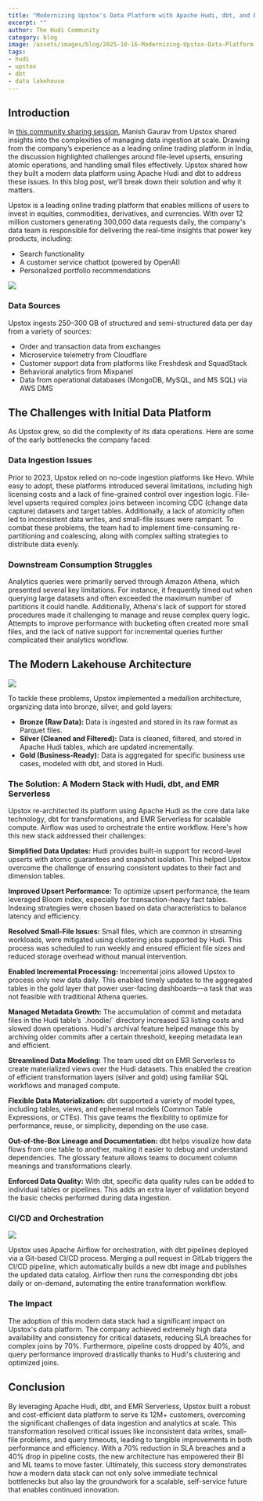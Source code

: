 ```yaml
---
title: "Modernizing Upstox's Data Platform with Apache Hudi, dbt, and EMR Serverless"
excerpt: ""
author: The Hudi Community
category: blog
image: /assets/images/blog/2025-10-16-Modernizing-Upstox-Data-Platform-with-Apache-Hudi-DBT-and-EMR-Serverless/fig1.png
tags:
- hudi
- upstox
- dbt
- data lakehouse
---
```


## Introduction

In [this community sharing session](https://www.youtube.com/watch?v=dAM2zOvnPmw), Manish Gaurav from Upstox shared insights into the complexities of managing data ingestion at scale. Drawing from the company’s experience as a leading online trading platform in India, the discussion highlighted challenges around file-level upserts, ensuring atomic operations, and handling small files effectively. Upstox shared how they built a modern data platform using Apache Hudi and dbt to address these issues. In this blog post, we’ll break down their solution and why it matters.

Upstox is a leading online trading platform that enables millions of users to invest in equities, commodities, derivatives, and currencies. With over 12 million customers generating 300,000 data requests daily, the company's data team is responsible for delivering the real-time insights that power key products, including:

* Search functionality  
* A customer service chatbot (powered by OpenAI)  
* Personalized portfolio recommendations

![](/assets/images/blog/2025-10-16-Modernizing-Upstox-Data-Platform-with-Apache-Hudi-DBT-and-EMR-Serverless/fig1.png)

### Data Sources

Upstox ingests 250–300 GB of structured and semi-structured data per day from a variety of sources:

* Order and transaction data from exchanges  
* Microservice telemetry from Cloudflare  
* Customer support data from platforms like Freshdesk and SquadStack  
* Behavioral analytics from Mixpanel  
* Data from operational databases (MongoDB, MySQL, and MS SQL) via AWS DMS

## The Challenges with Initial Data Platform

As Upstox grew, so did the complexity of its data operations. Here are some of the early bottlenecks the company faced:

### Data Ingestion Issues

Prior to 2023, Upstox relied on no-code ingestion platforms like Hevo. While easy to adopt, these platforms introduced several limitations, including high licensing costs and a lack of fine-grained control over ingestion logic. File-level upserts required complex joins between incoming CDC (change data capture) datasets and target tables. Additionally, a lack of atomicity often led to inconsistent data writes, and small-file issues were rampant. To combat these problems, the team had to implement time-consuming re-partitioning and coalescing, along with complex salting strategies to distribute data evenly.

### Downstream Consumption Struggles

Analytics queries were primarily served through Amazon Athena, which presented several key limitations. For instance, it frequently timed out when querying large datasets and often exceeded the maximum number of partitions it could handle. Additionally, Athena's lack of support for stored procedures made it challenging to manage and reuse complex query logic. Attempts to improve performance with bucketing often created more small files, and the lack of native support for incremental queries further complicated their analytics workflow.

## The Modern Lakehouse Architecture

![](/assets/images/blog/2025-10-16-Modernizing-Upstox-Data-Platform-with-Apache-Hudi-DBT-and-EMR-Serverless/fig2.png)

To tackle these problems, Upstox implemented a medallion architecture, organizing data into bronze, silver, and gold layers:

* **Bronze (Raw Data):** Data is ingested and stored in its raw format as Parquet files.  
* **Silver (Cleaned and Filtered):** Data is cleaned, filtered, and stored in Apache Hudi tables, which are updated incrementally.  
* **Gold (Business-Ready):** Data is aggregated for specific business use cases, modeled with dbt, and stored in Hudi.

### The Solution: A Modern Stack with Hudi, dbt, and EMR Serverless

Upstox re-architected its platform using Apache Hudi as the core data lake technology, dbt for transformations, and EMR Serverless for scalable compute. Airflow was used to orchestrate the entire workflow. Here's how this new stack addressed their challenges:

**Simplified Data Updates:** Hudi provides built-in support for record-level upserts with atomic guarantees and snapshot isolation. This helped Upstox overcome the challenge of ensuring consistent updates to their fact and dimension tables.

**Improved Upsert Performance:** To optimize upsert performance, the team leveraged Bloom index, especially for transaction-heavy fact tables. Indexing strategies were chosen based on data characteristics to balance latency and efficiency.

**Resolved Small-File Issues:** Small files, which are common in streaming workloads, were mitigated using clustering jobs supported by Hudi. This process was scheduled to run weekly and ensured efficient file sizes and reduced storage overhead without manual intervention.

**Enabled Incremental Processing:** Incremental joins allowed Upstox to process only new data daily. This enabled timely updates to the aggregated tables in the gold layer that power user-facing dashboards—a task that was not feasible with traditional Athena queries.

**Managed Metadata Growth:** The accumulation of commit and metadata files in the Hudi table’s \`.hoodie/\` directory increased S3 listing costs and slowed down operations. Hudi's archival feature helped manage this by archiving older commits after a certain threshold, keeping metadata lean and efficient.

**Streamlined Data Modeling:** The team used dbt on EMR Serverless to create materialized views over the Hudi datasets. This enabled the creation of efficient transformation layers (silver and gold) using familiar SQL workflows and managed compute.

**Flexible Data Materialization:** dbt supported a variety of model types, including tables, views, and ephemeral models (Common Table Expressions, or CTEs). This gave teams the flexibility to optimize for performance, reuse, or simplicity, depending on the use case.

**Out-of-the-Box Lineage and Documentation:** dbt helps visualize how data flows from one table to another, making it easier to debug and understand dependencies. The glossary feature allows teams to document column meanings and transformations clearly.

**Enforced Data Quality:** With dbt, specific data quality rules can be added to individual tables or pipelines. This adds an extra layer of validation beyond the basic checks performed during data ingestion.

### CI/CD and Orchestration

![](/assets/images/blog/2025-10-16-Modernizing-Upstox-Data-Platform-with-Apache-Hudi-DBT-and-EMR-Serverless/fig3.png)


Upstox uses Apache Airflow for orchestration, with dbt pipelines deployed via a Git-based CI/CD process. Merging a pull request in GitLab triggers the CI/CD pipeline, which automatically builds a new dbt image and publishes the updated data catalog. Airflow then runs the corresponding dbt jobs daily or on-demand, automating the entire transformation workflow.

### The Impact

The adoption of this modern data stack had a significant impact on Upstox's data platform. The company achieved extremely high data availability and consistency for critical datasets, reducing SLA breaches for complex joins by 70%. Furthermore, pipeline costs dropped by 40%, and query performance improved drastically thanks to Hudi's clustering and optimized joins.

## Conclusion

By leveraging Apache Hudi, dbt, and EMR Serverless, Upstox built a robust and cost-efficient data platform to serve its 12M+ customers, overcoming the significant challenges of data ingestion and analytics at scale. This transformation resolved critical issues like inconsistent data writes, small-file problems, and query timeouts, leading to tangible improvements in both performance and efficiency. With a 70% reduction in SLA breaches and a 40% drop in pipeline costs, the new architecture has empowered their BI and ML teams to move faster. Ultimately, this success story demonstrates how a modern data stack can not only solve immediate technical bottlenecks but also lay the groundwork for a scalable, self-service future that enables continued innovation.
